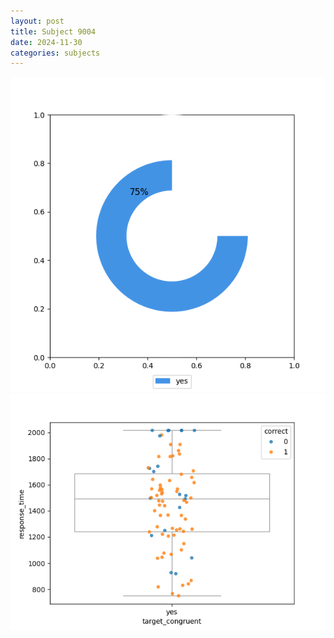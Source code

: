 ```yaml
---
layout: post
title: Subject 9004
date: 2024-11-30
categories: subjects
---
```


![](data/9004/run-31/9004_accuracy_target_congruence.png)
![](data/9004/run-31/9004_rt_congruence.png)
